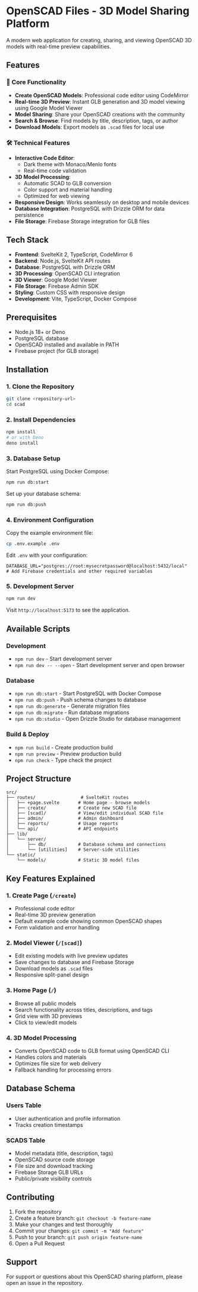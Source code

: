 # OpenSCAD Files - 3D Model Sharing Platform

A modern web application for creating, sharing, and viewing OpenSCAD 3D models
with real-time preview capabilities.

## Features

### 🎯 Core Functionality

- **Create OpenSCAD Models**: Professional code editor using CodeMirror
- **Real-time 3D Preview**: Instant GLB generation and 3D model viewing using
  Google Model Viewer
- **Model Sharing**: Share your OpenSCAD creations with the community
- **Search & Browse**: Find models by title, description, tags, or author
- **Download Models**: Export models as `.scad` files for local use

### 🛠️ Technical Features

- **Interactive Code Editor**:
  - Dark theme with Monaco/Menlo fonts
  - Real-time code validation
- **3D Model Processing**:
  - Automatic SCAD to GLB conversion
  - Color support and material handling
  - Optimized for web viewing
- **Responsive Design**: Works seamlessly on desktop and mobile devices
- **Database Integration**: PostgreSQL with Drizzle ORM for data persistence
- **File Storage**: Firebase Storage integration for GLB files

## Tech Stack

- **Frontend**: SvelteKit 2, TypeScript, CodeMirror 6
- **Backend**: Node.js, SvelteKit API routes
- **Database**: PostgreSQL with Drizzle ORM
- **3D Processing**: OpenSCAD CLI integration
- **3D Viewer**: Google Model Viewer
- **File Storage**: Firebase Admin SDK
- **Styling**: Custom CSS with responsive design
- **Development**: Vite, TypeScript, Docker Compose

## Prerequisites

- Node.js 18+ or Deno
- PostgreSQL database
- OpenSCAD installed and available in PATH
- Firebase project (for GLB storage)

## Installation

### 1. Clone the Repository

```bash
git clone <repository-url>
cd scad
```

### 2. Install Dependencies

```bash
npm install
# or with Deno
deno install
```

### 3. Database Setup

Start PostgreSQL using Docker Compose:

```bash
npm run db:start
```

Set up your database schema:

```bash
npm run db:push
```

### 4. Environment Configuration

Copy the example environment file:

```bash
cp .env.example .env
```

Edit `.env` with your configuration:

```env
DATABASE_URL="postgres://root:mysecretpassword@localhost:5432/local"
# Add Firebase credentials and other required variables
```

### 5. Development Server

```bash
npm run dev
```

Visit `http://localhost:5173` to see the application.

## Available Scripts

### Development

- `npm run dev` - Start development server
- `npm run dev -- --open` - Start development server and open browser

### Database

- `npm run db:start` - Start PostgreSQL with Docker Compose
- `npm run db:push` - Push schema changes to database
- `npm run db:generate` - Generate migration files
- `npm run db:migrate` - Run database migrations
- `npm run db:studio` - Open Drizzle Studio for database management

### Build & Deploy

- `npm run build` - Create production build
- `npm run preview` - Preview production build
- `npm run check` - Type check the project

## Project Structure

```
src/
├── routes/                 # SvelteKit routes
│   ├── +page.svelte       # Home page - browse models
│   ├── create/            # Create new SCAD file
│   ├── [scad]/            # View/edit individual SCAD file
│   ├── admin/             # Admin dashboard
│   ├── reports/           # Usage reports
│   └── api/               # API endpoints
├── lib/
│   └── server/
│       ├── db/            # Database schema and connections
│       └── [utilities]    # Server-side utilities
└── static/
    └── models/            # Static 3D model files
```

## Key Features Explained

### 1. Create Page (`/create`)

- Professional code editor
- Real-time 3D preview generation
- Default example code showing common OpenSCAD shapes
- Form validation and error handling

### 2. Model Viewer (`/[scad]`)

- Edit existing models with live preview updates
- Save changes to database and Firebase Storage
- Download models as `.scad` files
- Responsive split-panel design

### 3. Home Page (`/`)

- Browse all public models
- Search functionality across titles, descriptions, and tags
- Grid view with 3D previews
- Click to view/edit models

### 4. 3D Model Processing

- Converts OpenSCAD code to GLB format using OpenSCAD CLI
- Handles colors and materials
- Optimizes file size for web delivery
- Fallback handling for processing errors

## Database Schema

### Users Table

- User authentication and profile information
- Tracks creation timestamps

### SCADS Table

- Model metadata (title, description, tags)
- OpenSCAD source code storage
- File size and download tracking
- Firebase Storage GLB URLs
- Public/private visibility controls

## Contributing

1. Fork the repository
2. Create a feature branch: `git checkout -b feature-name`
3. Make your changes and test thoroughly
4. Commit your changes: `git commit -m "Add feature"`
5. Push to your branch: `git push origin feature-name`
6. Open a Pull Request

## Support

For support or questions about this OpenSCAD sharing platform, please open an
issue in the repository.
